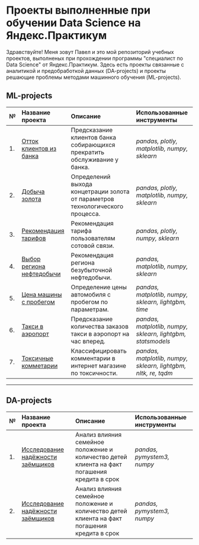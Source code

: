 
# Проекты выполненные при обучении Data Science на Яндекс.Практикум

Здравствуйте! Меня зовут Павел и это мой репозиторий учебных проектов, выполненых при прохождении программы "специалист по Data Science" от Яндекс.Практикум.
Здесь есть проекты связанные с аналитикой и предобработкой данных (DA-projects) и проекты решающие проблемы методами машинного обучения (ML-projects).

## ML-projects
| № | Название проекта | Описание | Использованные инструменты |
| :-- | :---------------------- | :---------------------- | :---------------------- |
|1.| [Отток клиентов из банка](ML_projects/ML_classifier_ottok_klientov_banka) | Предсказание клиентов банка собирающихся прекратить обслуживание у банка. | *pandas, plotly, matplotlib, numpy, sklearn* | 
|2.| [Добыча золота](DA_projects/ML_regresion_au_concetrate) | Определений выхода концетрации золота от параметров технологического процесса. | *pandas, plotly, matplotlib, numpy, sklearn* | 
|3.| [Рекомендация тарифов](ML_projects/ML_classifier_recomend_tarif_telecom) | Рекомендация тарифа пользователям сотовой связи. | *pandas, plotly, numpy, sklearn* | 
|4.| [Выбор региона нефтедобычи](ML_projects/ML_regresion_oil_region) | Рекомендация региона безубыточной нефтедобычи. | *pandas, matplotlib, numpy, sklearn* |
|5.| [Цена машины с пробегом](ML_projects/ML_regression_servis_bu_mashin) | Определение цены автомобиля с пробегом по параметрам. | *pandas, matplotlib, numpy, sklearn, lightgbm, time* | 
|6.| [Такси в аэропорт](ML_projects/ML_regresion_timeline_taxi) | Предсказание количества заказов такси в аэропорт на час вперед. | *pandas, matplotlib, numpy, sklearn, lightgbm, statsmodels* | 
|7.| [Токсичные комметарии](ML_projects/ML_regresion_text_toxic) | Классифицировать комментарии в интернет магазине по токсичности. | *pandas, matplotlib, numpy, sklearn, lightgbm, nltk, re, tqdm* | 

_____________________
## DA-projects
| № | Название проекта | Описание | Использованные инструменты |
| :-- | :---------------------- | :---------------------- | :---------------------- |
|1.| [Исследование надёжности заёмщиков](DA_projects/DA_nadejnost_zaemshika) | Анализ влияния семейное положение и количество детей клиента на факт погашения кредита в срок | *pandas, pymystem3, numpy* | 
|2.| [Исследование надёжности заёмщиков](DA_projects/DA_nadejnost_zaemshika) | Анализ влияния семейное положение и количество детей клиента на факт погашения кредита в срок | *pandas, pymystem3, numpy* | 

